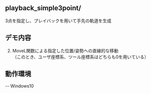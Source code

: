 ## playback_simple3point/
3点を指定し、プレイバックを用いて手先の軌道を生成

## デモ内容
2. MoveL関数による指定した位置/姿勢への直線的な移動  
（このとき、ユーザ座標系、ツール座標系はどちらも0を用いている）

## 動作環境
-- Windows10 
